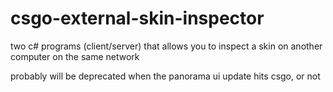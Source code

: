 # csgo-external-skin-inspector
two c# programs (client/server) that allows you to inspect a skin on another computer on the same network

probably will be deprecated when the panorama ui update hits csgo, or not
